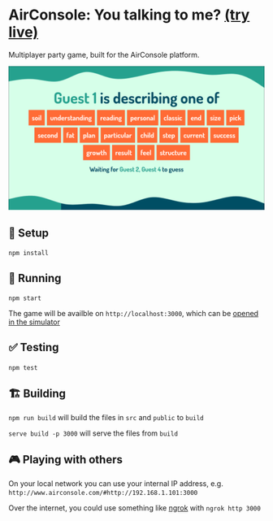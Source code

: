 # AirConsole: You talking to me? [(try live)](https://www.airconsole.com/simulator/#debug:https://domdomegg.github.io/airconsole-you-talking-to-me/)

Multiplayer party game, built for the AirConsole platform.

![A screenshot of the game in progress, showing a set of words and a statement that Guest 1 is describing one of them](./branding/screenshot.png)


## 🔧 Setup

`npm install`

## 🏃 Running

`npm start`

The game will be availble on `http://localhost:3000`, which can be [opened in the simulator](http://www.airconsole.com/simulator/?http=1#http://localhost:3000)

## ✅ Testing

`npm test`

## 🏗 Building

`npm run build` will build the files in `src` and `public` to `build`

`serve build -p 3000` will serve the files from `build`

## 🎮 Playing with others

On your local network you can use your internal IP address, e.g. `http://www.airconsole.com/#http://192.168.1.101:3000`

Over the internet, you could use something like [ngrok](https://ngrok.com/) with `ngrok http 3000`